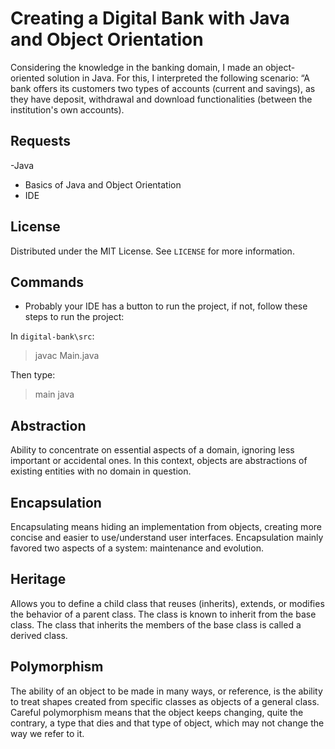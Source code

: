 # Creating a Digital Bank with Java and Object Orientation
Considering the knowledge in the banking domain, I made an object-oriented solution in Java. For this, I interpreted the following scenario: “A bank offers its customers two types of accounts (current and savings), as they have deposit, withdrawal and download functionalities (between the institution's own accounts).

## Requests
-Java
- Basics of Java and Object Orientation
- IDE

## License
Distributed under the MIT License. See `LICENSE` for more information.

## Commands
- Probably your IDE has a button to run the project, if not, follow these steps to run the project:

In `digital-bank\src`:
>javac Main.java

Then type:
> main java

## Abstraction
Ability to concentrate on essential aspects of a domain, ignoring less important or accidental ones. In this context, objects are abstractions of existing entities with no domain in question.

## Encapsulation
Encapsulating means hiding an implementation from objects, creating more concise and easier to use/understand user interfaces. Encapsulation mainly favored two aspects of a system: maintenance and evolution.

## Heritage
Allows you to define a child class that reuses (inherits), extends, or modifies the behavior of a parent class. The class is known to inherit from the base class. The class that inherits the members of the base class is called a derived class.

## Polymorphism
The ability of an object to be made in many ways, or reference, is the ability to treat shapes created from specific classes as objects of a general class. Careful polymorphism means that the object keeps changing, quite the contrary, a type that dies and that type of object, which may not change the way we refer to it.
